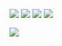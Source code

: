 <img src="https://img.shields.io/badge/python-3776AB?style=flat-square&logo=python&logoColor=white"/> <img src="https://img.shields.io/badge/c-A8B9CC?style=flat-square&logo=c&logoColor=white"/> <img src="https://img.shields.io/badge/cplusplus-00599C?style=flat-square&logo=cplusplus&logoColor=white"/> <img src="https://img.shields.io/badge/sagemath-3333FF?style=flat-square&logo=sagemath&logoColor=white"/>

<img src="https://img.shields.io/badge/visualstudiocode-007ACC?style=flat-square&logo=visualstudiocode&logoColor=white"/>
